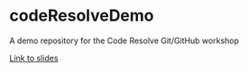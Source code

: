 # codeResolveDemo

A demo repository for the Code Resolve Git/GitHub workshop

[Link to slides](https://docs.google.com/presentation/d/1MJblmqq5MYNFWBoKh_LD57N-egby343MKDEcSZV5mcg/edit?usp=drivesdk)
